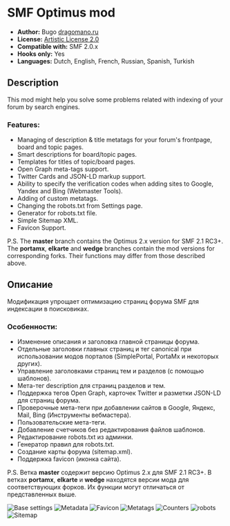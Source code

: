 # SMF Optimus mod
* **Author:** Bugo [dragomano.ru](https://dragomano.ru/mods/optimus)
* **License:** [Artistic License 2.0](https://opensource.org/licenses/artistic-license-2.0)
* **Compatible with:** SMF 2.0.x
* **Hooks only:** Yes
* **Languages:** Dutch, English, French, Russian, Spanish, Turkish

## Description
This mod might help you solve some problems related with indexing of your forum by search engines.

### Features:
* Managing of description & title metatags for your forum's frontpage, board and topic pages.
* Smart descriptions for board/topic pages.
* Templates for titles of topic/board pages.
* Open Graph meta-tags support.
* Twitter Cards and JSON-LD markup support.
* Ability to specify the verification codes when adding sites to Google, Yandex and Bing (Webmaster Tools).
* Adding of custom metatags.
* Changing the robots.txt from Settings page.
* Generator for robots.txt file.
* Simple Sitemap XML.
* Favicon Support.

P.S. The **master** branch contains the Optimus 2.x version for SMF 2.1 RC3+.
The **portamx**, **elkarte** and **wedge** branches contain the mod versions for corresponding forks. Their functions may differ from those described above.

## Описание
Модификация упрощает оптимизацию страниц форума SMF для индексации в поисковиках.

### Особенности:
* Изменение описания и заголовка главной страницы форума.
* Отдельные заголовки главных страниц и тег canonical при использовании модов порталов (SimplePortal, PortaMx и некоторых других).
* Управление заголовками страниц тем и разделов (с помощью шаблонов).
* Мета-тег description для страниц разделов и тем.
* Поддержка тегов Open Graph, карточек Twitter и разметки JSON-LD для страниц форума.
* Проверочные мета-теги при добавлении сайтов в Google, Яндекс, Mail, Bing (Инструменты вебмастера).
* Пользовательские мета-теги.
* Добавление счетчиков без редактирования файлов шаблонов.
* Редактирование robots.txt из админки.
* Генератор правил для robots.txt.
* Создание карты форума (sitemap.xml).
* Поддержка favicon (иконка сайта).

P.S. Ветка **master** содержит версию Optimus 2.x для SMF 2.1 RC3+.
В ветках **portamx**, **elkarte** и **wedge** находятся версии мода для соответствующих форков. Их функции могут отличаться от представленных выше.

![Base settings](https://user-images.githubusercontent.com/229402/75113837-0ac2fc80-5673-11ea-99e3-ecf208b67906.png)
![Metadata](https://user-images.githubusercontent.com/229402/75113839-0c8cc000-5673-11ea-901e-967917523427.png)
![Favicon](https://user-images.githubusercontent.com/229402/75113840-0d255680-5673-11ea-9b04-3296929423cd.png)
![Metatags](https://user-images.githubusercontent.com/229402/75113841-0dbded00-5673-11ea-9e67-5523119fd4f8.png)
![Counters](https://user-images.githubusercontent.com/229402/75113842-0dbded00-5673-11ea-8cec-af737e5be9e6.png)
![robots](https://user-images.githubusercontent.com/229402/75113843-0eef1a00-5673-11ea-9679-ff2433859c8a.png)
![Sitemap](https://user-images.githubusercontent.com/229402/75113844-0eef1a00-5673-11ea-9a9d-b433a5d173ae.png)
